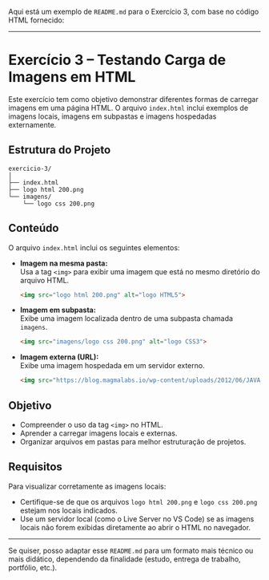 Aqui está um exemplo de `README.md` para o Exercício 3, com base no código HTML fornecido:

---

# Exercício 3 – Testando Carga de Imagens em HTML

Este exercício tem como objetivo demonstrar diferentes formas de carregar imagens em uma página HTML. O arquivo `index.html` inclui exemplos de imagens locais, imagens em subpastas e imagens hospedadas externamente.

## Estrutura do Projeto

```
exercicio-3/
│
├── index.html
├── logo html 200.png
└── imagens/
    └── logo css 200.png
```

## Conteúdo

O arquivo `index.html` inclui os seguintes elementos:

- **Imagem na mesma pasta:**  
  Usa a tag `<img>` para exibir uma imagem que está no mesmo diretório do arquivo HTML.  
  ```html
  <img src="logo html 200.png" alt="logo HTML5">
  ```

- **Imagem em subpasta:**  
  Exibe uma imagem localizada dentro de uma subpasta chamada `imagens`.  
  ```html
  <img src="imagens/logo css 200.png" alt="logo CSS3">
  ```

- **Imagem externa (URL):**  
  Exibe uma imagem hospedada em um servidor externo.  
  ```html
  <img src="https://blog.magmalabs.io/wp-content/uploads/2012/06/JAVASCRIPT-EVOLUTION-BACKBONECONF.png" alt="logo JavaScript">
  ```

## Objetivo

- Compreender o uso da tag `<img>` no HTML.
- Aprender a carregar imagens locais e externas.
- Organizar arquivos em pastas para melhor estruturação de projetos.

## Requisitos

Para visualizar corretamente as imagens locais:

- Certifique-se de que os arquivos `logo html 200.png` e `logo css 200.png` estejam nos locais indicados.
- Use um servidor local (como o Live Server no VS Code) se as imagens locais não forem exibidas diretamente ao abrir o HTML no navegador.

---

Se quiser, posso adaptar esse `README.md` para um formato mais técnico ou mais didático, dependendo da finalidade (estudo, entrega de trabalho, portfólio, etc.).